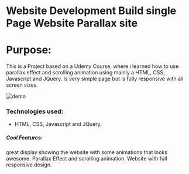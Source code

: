 # Website Development Build single Page Website Parallax site
# Purpose:

This is a Project based on a Udemy Course, where i learned how to use parallax effect and scrolling animation using mainly a HTML, CSS, Javascript and JQuery. Is very simple page but is fully responsive with all screen sizes.

![demo](https://media.giphy.com/media/yfQ27aikZmVzuBz1Gd/giphy-downsized.gif)

### Technologies used:
- HTML, CSS, Javascript and JQuery.

##### Cool Features:

great display showing the website with some animations that looks awesome.
Parallax Effect and scrolling animation.
Website with full responsive design.
